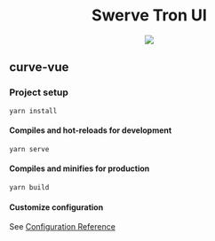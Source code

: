 <h1 align="center">Swerve Tron UI</h1>

<p align="center">
  <img src="https://raw.githubusercontent.com/curvefi/curve-ui/feature/add-info/assets/curve-image.jpeg" />
</p>

## curve-vue

### Project setup
```
yarn install
```

#### Compiles and hot-reloads for development
```
yarn serve
```

#### Compiles and minifies for production
```
yarn build
```

#### Customize configuration
See [Configuration Reference](https://cli.vuejs.org/config/)